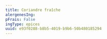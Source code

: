```yaml
---
title: Coriandre fraîche
alergenesIng:
pFrais: False
ingType: epices
uuid: e93f0288-b8b5-4019-b9b6-50b480185294
---
```

